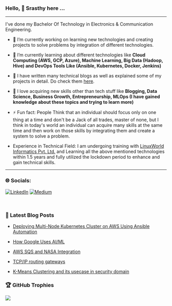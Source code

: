 ### Hello, 👋 Srasthy here ...

---

I've done my Bachelor Of Technology in Electronics & Communication Engineering.

- 🔭 I’m currently working on learning new technologies and creating projects to solve problems by integration of different technologies.

- 🌱 I’m currently learning about different technologies like **Cloud Computing (AWS, GCP, Azure), Machine Learning, Big Data (Hadoop, Hive) and DevOps Tools Like (Ansible, Kubernetes, Docker, Jenkins)**

- 👯 I have written many technical blogs as well as explained some of my projects in detail. Do check them [here](https://chaudharysrasthy1528.medium.com).

- 💬 I love acquiring new skills other than tech stuff like **Blogging, Data Science, Business Growth, Entrepreneurship, MLOps (I have gained knowledge about these topics and trying to learn more)**

- ⚡ Fun fact: People Think that an individual should focus only on one thing at a time and don't be a Jack of all trades, master of none, but I think in today's world an individual can acquire many skills at the same time and then work on those skills by integrating them and create a system to solve a problem.

- Experience in Technical Field: I am undergoing training with [LinuxWorld Informatics Pvt. Ltd.](https://www.linuxworldindia.org/) and Learning all the above mentioned technologies within 1.5 years and fully utilized the lockdown period to enhance and gain technical skills. 

---

### 🌐 Socials:
[![LinkedIn](https://img.shields.io/badge/LinkedIn-%230077B5.svg?logo=linkedin&logoColor=white)](https://linkedin.com/in/https://www.linkedin.com/in/srasthy-chaudhary/) [![Medium](https://img.shields.io/badge/Medium-12100E?logo=medium&logoColor=white)](https://medium.com/@https://chaudharysrasthy1528.medium.com) 

<br />

### 📕 Latest Blog Posts

<!-- BLOG-POST-LIST:START -->

- [Deploying Multi-Node Kubernetes Cluster on AWS Using Ansible Automation]([https://chaudharysrasthy1528.medium.com/big-data-in-big-companies-99b86ccc5c1a](https://chaudharysrasthy1528.medium.com/deploying-multi-node-kubernetes-cluster-on-aws-using-ansible-automation-bb03183b54f9))

- [How Google Uses AI/ML](https://chaudharysrasthy1528.medium.com/the-amazing-ways-google-uses-artificial-intelligence-and-machine-learning-74bb2ea201d9)

- [AWS SQS and NASA Integration](https://chaudharysrasthy1528.medium.com/aws-sqs-and-nasa-integration-a2ab7e0757a0)

- [TCP/IP routing gateways](https://chaudharysrasthy1528.medium.com/tcp-ip-routing-gateways-a6d83b1ac4b2)

- [K-Means Clustering and its usecase in security domain](https://chaudharysrasthy1528.medium.com/k-means-clustering-and-its-use-case-in-the-security-domain-fa66f341c67)

<!-- BLOG-POST-LIST:END -->

### 🏆 GitHub Trophies
![](https://github-profile-trophy.vercel.app/?username=srasthychaudhary&theme=radical&no-frame=false&no-bg=true&margin-w=0)


